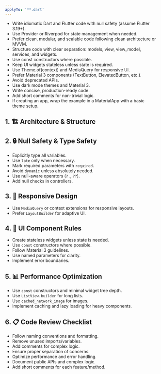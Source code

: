 ```yaml
---
applyTo: '**.dart'
---
```


- Write idiomatic Dart and Flutter code with null safety (assume Flutter 3.19+).
- Use Provider or Riverpod for state management when needed.
- Prefer clean, modular, and scalable code following clean architecture or MVVM.
- Structure code with clear separation: models, view, view_model, services, and widgets.
- Use const constructors where possible.
- Keep UI widgets stateless unless state is required.
- Use Theme.of(context) and MediaQuery for responsive UI.
- Prefer Material 3 components (TextButton, ElevatedButton, etc.).
- Avoid deprecated APIs.
- Use dark mode themes and Material 3.
- Write concise, production-ready code.
- Add short comments for non-trivial logic.
- If creating an app, wrap the example in a MaterialApp with a basic theme setup.


## 1. 🏗 Architecture & Structure

## 2. 🔒 Null Safety & Type Safety
- Explicitly type all variables.
- Use `late` only when necessary.
- Mark required parameters with `required`.
- Avoid `dynamic` unless absolutely needed.
- Use null-aware operators (`?.`, `??`).
- Add null checks in controllers.

## 3. 📱 Responsive Design
- Use `MediaQuery` or context extensions for responsive layouts.
- Prefer `LayoutBuilder` for adaptive UI.

## 4. 🎨 UI Component Rules
- Create stateless widgets unless state is needed.
- Use `const` constructors where possible.
- Follow Material 3 guidelines.
- Use named parameters for clarity.
- Implement error boundaries.

## 5. 📊 Performance Optimization
- Use `const` constructors and minimal widget tree depth.
- Use `ListView.builder` for long lists.
- Use `cached_network_image` for images.
- Implement caching and lazy loading for heavy components.

## 6. 📋 Code Review Checklist
- Follow naming conventions and formatting.
- Remove unused imports/variables.
- Add comments for complex logic.
- Ensure proper separation of concerns.
- Optimize performance and error handling.
- Document public APIs and complex logic.
- Add short comments for each feature/method.



